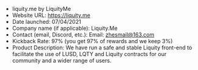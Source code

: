 - liquity.me by LiquityMe
- Website URL: https://liquity.me
- Date launched: 07/04/2021
- Company name (if applicable): Liquity.Me
- Contact (email, Discord, etc.): Email: zhesmail@163.com
- Kickback Rate: 97% (you get 97% of rewards and we keep 3%)
- Product Description: We have run a safe and stable Liquity front-end to facilitate the use of LUSD, LQTY and Liquity contracts for our community and a wider range of users.

